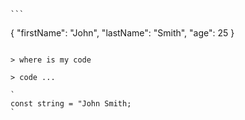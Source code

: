     ```

{
"firstName": "John",
"lastName": "Smith",
"age": 25
}

```

> where is my code

> code ...

`
const string = "John Smith;
`

